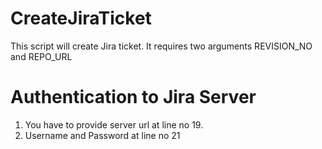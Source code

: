 # CreateJiraTicket
This script will create Jira ticket. It requires two arguments REVISION_NO and REPO_URL

# Authentication to Jira Server
1. You have to provide server url at line no 19.
2. Username and Password at line no 21


